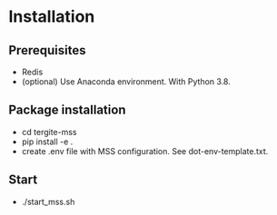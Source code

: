 # Installation

## Prerequisites
* Redis
* (optional) Use Anaconda environment. With Python 3.8.

## Package installation
* cd tergite-mss
* pip install -e .
* create .env file with MSS configuration. See dot-env-template.txt.

## Start
* ./start_mss.sh

